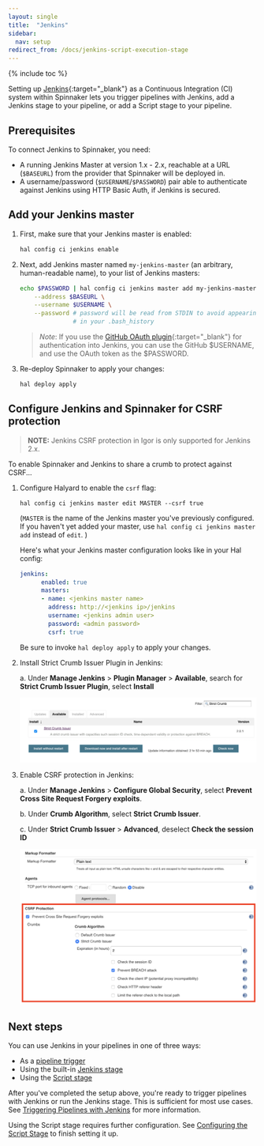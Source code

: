 ```yaml
---
layout: single
title:  "Jenkins"
sidebar:
  nav: setup
redirect_from: /docs/jenkins-script-execution-stage
---
```


{% include toc %}

Setting up [Jenkins](https://jenkins.io/){:target="\_blank"} as a Continuous
Integration (CI) system within Spinnaker lets you trigger pipelines with
Jenkins, add a Jenkins stage to your pipeline, or add a Script stage to your
pipeline.

## Prerequisites

To connect Jenkins to Spinnaker, you need:

*   A running Jenkins Master at version 1.x - 2.x, reachable at a URL
    (`$BASEURL`) from the provider that Spinnaker will be deployed in.
*   A username/password (`$USERNAME`/`$PASSWORD`) pair able to authenticate
    against Jenkins using HTTP Basic Auth, if Jenkins is secured.

## Add your Jenkins master

1. First, make sure that your Jenkins master is enabled:

   ```bash
   hal config ci jenkins enable
   ```

1. Next, add Jenkins master named `my-jenkins-master` (an arbitrary,
human-readable name), to your list of Jenkins masters:

   ```bash
   echo $PASSWORD | hal config ci jenkins master add my-jenkins-master \
       --address $BASEURL \
       --username $USERNAME \
       --password # password will be read from STDIN to avoid appearing
                  # in your .bash_history
   ```

   > *Note*: If you use the [GitHub OAuth
   > plugin](https://wiki.jenkins.io/display/JENKINS/GitHub+OAuth+Plugin){:target="\_blank"}
   > for authentication into Jenkins, you can use the GitHub $USERNAME, and use the
   > OAuth token as the $PASSWORD.

1. Re-deploy Spinnaker to apply your changes:

   ```bash
   hal deploy apply
   ```

## Configure Jenkins and Spinnaker for CSRF protection

> **NOTE:** Jenkins CSRF protection in Igor is only supported for Jenkins 2.x.

To enable Spinnaker and Jenkins to share a crumb to protect against CSRF...

1. Configure Halyard to enable the `csrf` flag:

    ```
    hal config ci jenkins master edit MASTER --csrf true
    ```

    (`MASTER` is the name of the Jenkins master you've previously
    configured. If you haven't yet added your master, use `hal config ci
    jenkins master add` instead of `edit`. )

    Here's what your Jenkins master configuration looks like in your Hal config:

    ```yaml
    jenkins:
          enabled: true
          masters:
          - name: <jenkins master name>
            address: http://<jenkins ip>/jenkins
            username: <jenkins admin user>
            password: <admin password>
            csrf: true
    ```

    Be sure to invoke `hal deploy apply` to apply your changes.

2. Install Strict Crumb Issuer Plugin in Jenkins:

    a. Under __Manage Jenkins__ > __Plugin Manager__ > __Available__, search for __Strict Crumb Issuer Plugin__, select __Install__

    ![](/setup/ci/strict_crumb_issuer_plugin_install.png)

3. Enable CSRF protection in Jenkins:

    a. Under __Manage Jenkins__ > __Configure Global Security__, select __Prevent
    Cross Site Request Forgery exploits__.

    b. Under __Crumb Algorithm__, select __Strict Crumb Issuer__.

    c. Under __Strict Crumb Issuer__ > __Advanced__, deselect __Check the session ID__

    ![](/setup/ci/jenkins_enable_csrf_strict.png)

## Next steps

You can use Jenkins in your pipelines in one of three ways:
*   As a [pipeline trigger](/guides/user/pipeline/triggers/jenkins/)
*   Using the built-in [Jenkins stage](/reference/pipeline/stages/#jenkins)
*   Using the [Script stage](/reference/pipeline/stages/#script)

After you've completed the setup above, you're ready to trigger pipelines with
Jenkins or run the Jenkins stage. This is sufficient for most use cases. See
[Triggering Pipelines with Jenkins](/guides/user/pipeline/triggers/jenkins/)
for more information.

Using the Script stage requires further configuration. See [Configuring
the Script Stage](/setup/features/script-stage/) to finish setting it up.
